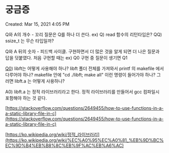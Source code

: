 # 궁금증

Created: Mar 15, 2021 4:05 PM

Q와 A의 개수 - 꼬리 질문은 Q를 하나 더 쓴다.   ex) Q) read 함수의 리턴타입은? QQ) ssize_t 는 무슨 타입일까?

Q와 A 뒤의 숫자 - 피드백 사이클. 구현하면서 더 많은 것을 알게 되면 더 나은 질문과 답을 덧붙였다. 처음 구현할 때는 ex) Q0 구현 중 질문이 생기면 Q1

[Q0](%E1%84%80%E1%85%A2%E1%84%8B%E1%85%AD%E1%84%8B%E1%85%AA%20%E1%84%8C%E1%85%A2%E1%84%85%E1%85%AD%2098d97d7730ac4c928c00bd4ce2e7866e.md)) libft는 어떻게 사용해야 하나? libft 폴더 전체를 가져와서 printf 의 makefile 에서 다루어야 하나? makefile 안에 "cd ./libft; make all" 이런 명령이 들어가야 하나? 그러면 libft.a 는 어떻게 사용하나?

A0) libft.a 는 정적 라이브러리라고 한다. 정적 라이브러리를 만들어서 gcc 컴파일시 포함해야 하는 것 같다.

[https://stackoverflow.com/questions/2649455/how-to-use-functions-in-a-a-static-library-file-in-c](https://stackoverflow.com/questions/2649455/how-to-use-functions-in-a-a-static-library-file-in-c)

[https://ko.wikipedia.org/wiki/정적_라이브러리](https://ko.wikipedia.org/wiki/%EC%A0%95%EC%A0%81_%EB%9D%BC%EC%9D%B4%EB%B8%8C%EB%9F%AC%EB%A6%AC)